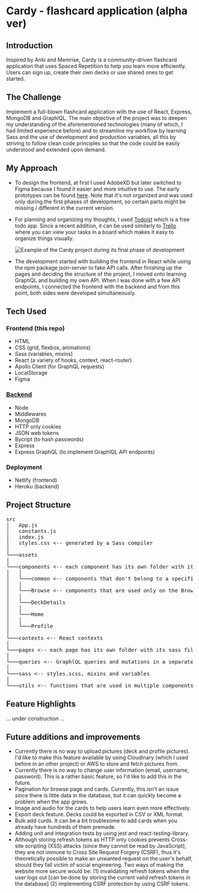 # Cardy - flashcard application (alpha ver)

## Introduction

Inspired by Anki and Memrise, Cardy is a community-driven flashcard application that uses Spaced Repetition to help you learn more efficiently. Users can sign up, create their own decks or use shared ones to get started.

## The Challenge

Implement a full-blown flashcard application with the use of React, Express, MongoDB and GraphlQL. The main objective of the project was to deepen my understanding of the aforementioned technologies (many of which, I had limited experience before) and to streamline my workflow by learning Sass and the use of development and production variables, all this by striving to follow clean code principles so that the code could be easily understood and extended upon demand.

## My Approach

- To design the frontend, at first I used AdobeXD but later switched to Figma because I found it easier and more intuitive to use. The early prototypes can be found [here](https://www.figma.com/file/HeyCHNLkyKEyi1CROzWf4d/Cardy?node-id=0:1). Note that it's not organized and was used only during the first phases of development, so certain parts might be missing / different in the current version.
- For planning and organizing my thoughts, I used [Todoist](https://todoist.com/) which is a free todo app. Since a recent addition, it can be used similarly to [Trello](https://trello.com/en) where you can view your tasks in a board which makes it easy to organize things visually.

  ![Example of the Cardy project during its final phase of development](https://i.imgur.com/DrepdEq.jpg)

- The development started with building the frontend in React while using the npm package json-server to fake API calls. After finishing up the pages and deciding the structure of the project, I moved onto learning GraphQL and building my own API. When I was done with a few API endpoints, I connected the frontend with the backend and from this point, both sides were developed simultaneously.

## Tech Used

### Frontend (this repo)

- HTML
- CSS (grid, flexbox, animations)
- Sass (variables, mixins)
- React (a variety of hooks, context, react-router)
- Apollo Client (for GraphQL requests)
- LocalStorage
- Figma

### [Backend](https://github.com/Riyomi/cardy-backend)

- Node
- Middlewares
- MongoDB
- HTTP only cookies
- JSON web tokens
- Bycript (to hash passwords)
- Express
- Express GraphQL (to implement GraphlQL API endpoints)

### Deployment

- Netlify (frontend)
- Heroku (backend)

## Project Structure
<pre>
src
│   App.js
│   constants.js
|   index.js
│   styles.css <-- generated by a Sass compiler   
│
└───assets
│
└───components <-- each component has its own folder with its sass file
│   │
│   └───common <-- components that don't belong to a specific page 
│   │
│   └───Browse <-- components that are used only on the Browse page
│   │
│   └───DeckDetails
│   │
│   └───Home
│   │
│   └───Profile
│   
└───contexts <-- React contexts
│   
└───pages <-- each page has its own folder with its sass file
│   
└───queries <-- GraphlQL queries and mutations in a separate folder
│   
└───sass <-- styles.scss, mixins and variables
│   
└───utils <-- functions that are used in multiple components
</pre>

## Feature Highlights
... under construction ...

## Future additions and improvements

- Currently there is no way to upload pictures (deck and profile pictures). I'd like to make this feature available by using Cloudinary (which I used before in an other project) or AWS to store and fetch pictures from.
- Currently there is no way to change user information (email, username, password). This is a rather basic feature, so I'd like to add this in the future.
- Pagination for browse page and cards. Currently, this isn't an issue since there is little data in the database, but it can quickly become a problem when the app grows.
- Image and audio for the cards to help users learn even more effectively.
- Export deck feature. Decks could be exported in CSV or XML format.
- Bulk add curds. It can be a bit troublesome to add cards when you already have hundreds of them premade.
- Adding unit and integration tests by using jest and react-testing-library.
- Although storing refresh tokens as HTTP only cookies prevents Cross-site scripting (XSS) attacks (since they cannot be read by JavaScript), they are not immune to Cross Site Request Forgery (CSRF), thus it's theoretically possible to make an unwanted request on the user's behalf, should they fall victim of social engineering. Two ways of making the website more secure would be: (1) invalidating refresh tokens when the user logs out [can be done by storing the current valid refresh tokens in the database] (2) implementing CSRF protection by using CSRF tokens.
